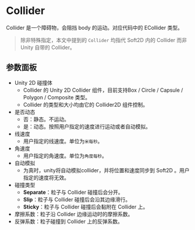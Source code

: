 # Collider

Collider 是一个障碍物，会阻挡 body 的运动。对应代码中的 ECollider 类型。

> 除非特殊指定，本文中提到的 `Collider` 均指代 Soft2D 内的 Collider 而非 Unity 自带的 Collider。

## 参数面板

- Unity 2D 碰撞体
  - Collider 的 Unity 2D Collider 组件，目前支持Box / Circle / Capsule / Polygon / Composite 类型。
  - Collider 的类型和大小均由它的 Collider2D 组件控制。
- 是否动态
  - 否：静态。不运动。
  - 是：动态。按照用户指定的速度进行运动或者自动模拟。
- 线速度
  - 用户指定的线速度。单位为`米每秒`。
- 角速度
  - 用户指定的角速度。单位为`角度每秒`。
- 自动模拟
  - 为真时，unity将自动模拟collider，并将位置和速度同步到 Soft2D 。用户指定的速度将无效。
- 碰撞类型
  - **Separate**：粒子与 Collider 碰撞后会分开。
  - **Slip**：粒子与 Collider 碰撞后会沿其边缘滑行。
  - **Sticky**：粒子与 Collider 碰撞后会黏附在 Collider 上。
- 摩擦系数：粒子沿 Collider 边缘运动时的摩擦系数。
- 反弹系数：粒子碰撞到 Collider 上的反弹系数。

